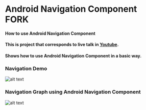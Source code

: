 # Android Navigation Component FORK 


#### How to use Android Navigation Component

#### This is project that corresponds to live talk in [Youtube](https://www.youtube.com/watch?v=RWcgzK0Cmec&feature=youtu.be).

#### Shows how to use Android Navigation Component in a basic way.

### Navigation Demo
![alt text](https://github.com/anncode1/AndroidNavigationComponent/blob/master/img/nav_graph.png "Navigation Demo")

### Navigation Graph using Android Navigation Component
![alt text](https://github.com/anncode1/AndroidNavigationComponent/blob/master/img/nav_graph_xml.png "Android Navigation Graph")
